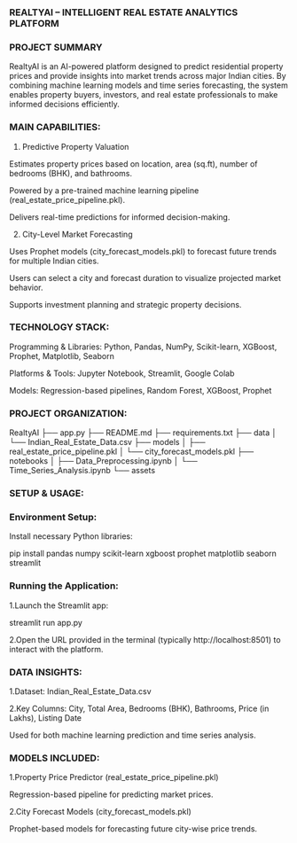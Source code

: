 ### REALTYAI – INTELLIGENT REAL ESTATE ANALYTICS PLATFORM

### PROJECT SUMMARY

RealtyAI is an AI-powered platform designed to predict residential property prices and provide insights into market trends across major Indian cities. By combining machine learning models and time series forecasting, the system enables property buyers, investors, and real estate professionals to make informed decisions efficiently.

### MAIN CAPABILITIES:

1. Predictive Property Valuation

Estimates property prices based on location, area (sq.ft), number of bedrooms (BHK), and bathrooms.

Powered by a pre-trained machine learning pipeline (real_estate_price_pipeline.pkl).

Delivers real-time predictions for informed decision-making.

2. City-Level Market Forecasting

Uses Prophet models (city_forecast_models.pkl) to forecast future trends for multiple Indian cities.

Users can select a city and forecast duration to visualize projected market behavior.

Supports investment planning and strategic property decisions.


### TECHNOLOGY STACK:

Programming & Libraries: Python, Pandas, NumPy, Scikit-learn, XGBoost, Prophet, Matplotlib, Seaborn

Platforms & Tools: Jupyter Notebook, Streamlit, Google Colab

Models: Regression-based pipelines, Random Forest, XGBoost, Prophet


### PROJECT ORGANIZATION:

RealtyAI
├── app.py
├── README.md
├── requirements.txt
├── data
│   └── Indian_Real_Estate_Data.csv
├── models
│   ├── real_estate_price_pipeline.pkl
│   └── city_forecast_models.pkl
├── notebooks
│   ├── Data_Preprocessing.ipynb
│   └── Time_Series_Analysis.ipynb
└── assets           
    

### SETUP & USAGE:

### Environment Setup:

Install necessary Python libraries:

pip install pandas numpy scikit-learn xgboost prophet matplotlib seaborn streamlit

### Running the Application:

1.Launch the Streamlit app:

streamlit run app.py

2.Open the URL provided in the terminal (typically http://localhost:8501) to interact with the platform.


### DATA INSIGHTS:

1.Dataset: Indian_Real_Estate_Data.csv

2.Key Columns: City, Total Area, Bedrooms (BHK), Bathrooms, Price (in Lakhs), Listing Date

Used for both machine learning prediction and time series analysis.


### MODELS INCLUDED:

1.Property Price Predictor (real_estate_price_pipeline.pkl)

Regression-based pipeline for predicting market prices.

2.City Forecast Models (city_forecast_models.pkl)

Prophet-based models for forecasting future city-wise price trends.
